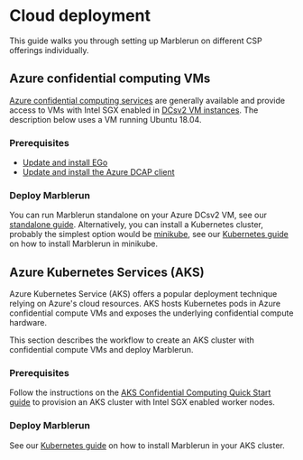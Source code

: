 # Cloud deployment

This guide walks you through setting up Marblerun on different CSP offerings individually.

## Azure confidential computing VMs

[Azure confidential computing services](https://azure.microsoft.com/en-us/solutions/confidential-compute/) are generally available and provide access to VMs with Intel SGX enabled in [DCsv2 VM instances](https://docs.microsoft.com/en-us/azure/virtual-machines/dcv2-series).
The description below uses a VM running Ubuntu 18.04.

### Prerequisites

* [Update and install EGo](https://github.com/edgelesssys/ego#install)
* [Update and install the Azure DCAP client](https://docs.microsoft.com/en-us/azure/confidential-computing/quick-create-portal#3-install-the-intel-and-open-enclave-packages-and-dependencies)

### Deploy Marblerun

You can run Marblerun standalone on your Azure DCsv2 VM, see our [standalone guide](content/deployment/standalone.md).
Alternatively, you can install a Kubernetes cluster, probably the simplest option would be [minikube](https://minikube.sigs.k8s.io/docs/start/), see our [Kubernetes guide](content/deployment/kubernetes.md) on how to install Marblerun in minikube.

## Azure Kubernetes Services (AKS)

Azure Kubernetes Service (AKS) offers a popular deployment technique relying on
Azure's cloud resources. AKS hosts Kubernetes pods in Azure confidential compute
VMs and exposes the underlying confidential compute hardware.

This section describes the workflow to create an AKS cluster with confidential
compute VMs and deploy Marblerun.

### Prerequisites

Follow the instructions on the [AKS Confidential Computing Quick Start guide](https://docs.microsoft.com/en-us/azure/confidential-computing/confidential-nodes-aks-get-started)
to provision an AKS cluster with Intel SGX enabled worker nodes.

### Deploy Marblerun

See our [Kubernetes guide](content/deployment/kubernetes.md) on how to install Marblerun in your AKS cluster.
